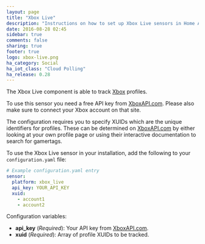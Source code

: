 ```yaml
---
layout: page
title: "Xbox Live"
description: "Instructions on how to set up Xbox Live sensors in Home Assistant."
date: 2016-08-28 02:45
sidebar: true
comments: false
sharing: true
footer: true
logo: xbox-live.png
ha_category: Social
ha_iot_class: "Cloud Polling"
ha_release: 0.28
---
```


The Xbox Live component is able to track [Xbox](http://xbox.com/) profiles.

To use this sensor you need a free API key from [XboxAPI.com](http://xboxapi.com). 
Please also make sure to connect your Xbox account on that site.

The configuration requires you to specify XUIDs which are the unique identifiers for profiles.
These can be determined on [XboxAPI.com](http://xboxapi.com) by either looking at your own profile page or using their interactive documentation to search for gamertags.

To use the Xbox Live sensor in your installation, add the following to your `configuration.yaml` file:

```yaml
# Example configuration.yaml entry
sensor:
  platform: xbox_live
  api_key: YOUR_API_KEY
  xuid:
    - account1
    - account2
```

Configuration variables:

- **api_key** (*Required*): Your API key from [XboxAPI.com](http://xboxapi.com).
- **xuid** (*Required*): Array of profile XUIDs to be tracked.
